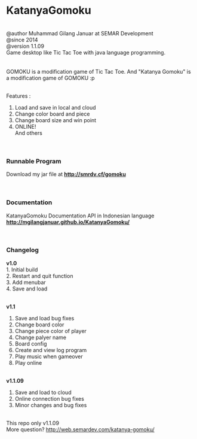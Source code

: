 <h1>KatanyaGomoku</h1><br>
@author Muhammad Gilang Januar at SEMAR Development<br>
@since 2014<br>
@version 1.1.09<br>
Game desktop like Tic Tac Toe with java language programming.<br>
<br><br>
GOMOKU is a modification game of Tic Tac Toe. And "Katanya Gomoku" is a modification game of GOMOKU :p<br><br>

Features :<br>
1.  Load and save in local and cloud<br>
2.  Change color board and piece<br>
3.  Change board size and win point<br>
4.  ONLINE!<br>
And others<br><br><br>

<h3>Runnable Program</h3>
Download my jar file at <a href="http://smrdv.cf/gomoku"><b>http://smrdv.cf/gomoku</b></a>
<br><br><br>

<h3>Documentation</h3>
KatanyaGomoku Documentation API in Indonesian language <a href="http://mgilangjanuar.github.io/KatanyaGomoku/"><b>http://mgilangjanuar.github.io/KatanyaGomoku/</b></a>
<br><br><br>

<h3>Changelog</h3>
<b>v1.0</b><br>
1.  Initial build<br>
2.  Restart and quit function<br>
3.  Add menubar<br>
4.  Save and load<br><br>

<b>v1.1</b><br>
1.  Save and load bug fixes<br>
2.  Change board color<br>
3.  Change piece color of player<br>
4.  Change palyer name<br>
5.  Board config<br>
6.  Create and view log program<br>
7.  Play music when gameover<br>
8.  Play online<br><br>

<b>v1.1.09</b><br>
1.  Save and load to cloud<br>
2.  Online connection bug fixes<br>
3.  Minor changes and bug fixes<br><br>

This repo only v1.1.09<br>
More question? <a href="http://web.semardev.com/katanya-gomoku/">http://web.semardev.com/katanya-gomoku/</a>
